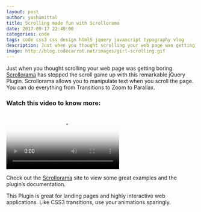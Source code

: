 ```yaml
---
layout: post
author: yashumittal
title: Scrolling made fun with Scrollorama
date: 2017-09-17 22:40:00
categories: code
tags: code css3 css design html5 jquery javascript typography vlog
description: Just when you thought scrolling your web page was getting boring. Scrollorama has stepped the scroll game up with this remarkable jQuery Plugin.
image: http://blog.codecarrot.net/images/girl-scrolling.gif
---
```


Just when you thought scrolling your web page was getting boring. [Scrollorama](http://johnpolacek.github.com/scrollorama/) has stepped the scroll game up with this remarkable jQuery Plugin. Scrollorama allows you to manipulate text when you scroll the page. You can do everything from Transitions to Zoom to Parallax.

### Watch this video to know more:

<video poster="http://blog.codecarrot.net/images/scrolling-made-fun-with-scrollorama-video-thumbnail.png" controls>
  <source src="https://r4---sn-cvh7knes.googlevideo.com/videoplayback?pl=24&source=youtube&requiressl=yes&expire=1505693905&dur=57.887&mv=m&mt=1505671966&ms=au&mn=sn-cvh7knes&mm=31&ratebypass=yes&key=yt6&mime=video%2Fmp4&lmt=1505672044193267&initcwndbps=453750&itag=22&ei=cby-Wau8EpneoQOlna-ICQ&id=o-AMf128owcQtDsdANhwxOAyXCKTnsq6gH429HS3KPQjmH&sparams=dur%2Cei%2Cid%2Cinitcwndbps%2Cip%2Cipbits%2Citag%2Clmt%2Cmime%2Cmm%2Cmn%2Cms%2Cmv%2Cpl%2Cratebypass%2Crequiressl%2Csource%2Cexpire&signature=C9C5E64914A932C19F66E33C513CB9FE0B050F49.622B56530BD93223F6425A0F229C8942B07653C3&ipbits=0&ip=103.253.148.93" type="video/mp4">
</video>


Check out the [Scrollorama](http://johnpolacek.github.com/scrollorama/) site to view some great examples and the plugin’s documentation.

This Plugin is great for landing pages and highly interactive web applications. Like CSS3 transitions, use your animations sparingly.
